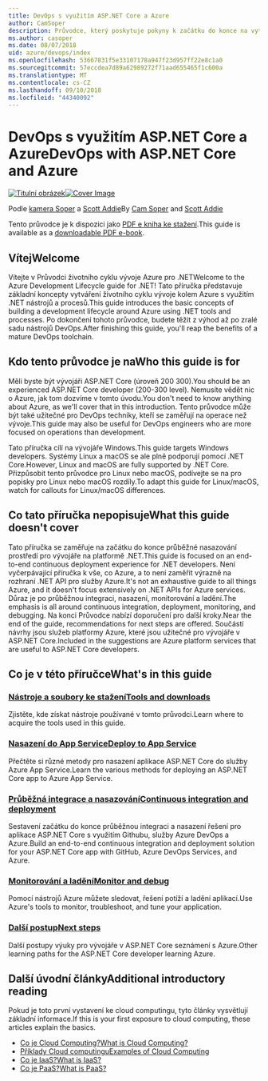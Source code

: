 ```yaml
---
title: DevOps s využitím ASP.NET Core a Azure
author: CamSoper
description: Průvodce, který poskytuje pokyny k začátku do konce na vytváření procesních toků pro DevOps pro aplikace ASP.NET Core hostované v Azure.
ms.author: casoper
ms.date: 08/07/2018
uid: azure/devops/index
ms.openlocfilehash: 53667831f5e33107178a947f23d957ff22e8c1a0
ms.sourcegitcommit: 57eccdea7d89a62989272f71aad655465f1c600a
ms.translationtype: MT
ms.contentlocale: cs-CZ
ms.lasthandoff: 09/10/2018
ms.locfileid: "44340092"
---
```

# <a name="devops-with-aspnet-core-and-azure"></a><span data-ttu-id="b6d1c-103">DevOps s využitím ASP.NET Core a Azure</span><span class="sxs-lookup"><span data-stu-id="b6d1c-103">DevOps with ASP.NET Core and Azure</span></span>

<span data-ttu-id="b6d1c-104">[![Titulní obrázek](./media/cover-large.png)](https://aka.ms/devopsbook)</span><span class="sxs-lookup"><span data-stu-id="b6d1c-104">[![Cover Image](./media/cover-large.png)](https://aka.ms/devopsbook)</span></span>

<span data-ttu-id="b6d1c-105">Podle [kamera Soper](https://twitter.com/camsoper) a [Scott Addie](https://twitter.com/scottaddie)</span><span class="sxs-lookup"><span data-stu-id="b6d1c-105">By [Cam Soper](https://twitter.com/camsoper) and [Scott Addie](https://twitter.com/scottaddie)</span></span>

<span data-ttu-id="b6d1c-106">Tento průvodce je k dispozici jako [PDF e kniha ke stažení](https://aka.ms/devopsbook).</span><span class="sxs-lookup"><span data-stu-id="b6d1c-106">This guide is available as a [downloadable PDF e-book](https://aka.ms/devopsbook).</span></span>

## <a name="welcome"></a><span data-ttu-id="b6d1c-107">Vítej</span><span class="sxs-lookup"><span data-stu-id="b6d1c-107">Welcome</span></span> 

<span data-ttu-id="b6d1c-108">Vítejte v Průvodci životního cyklu vývoje Azure pro .NET</span><span class="sxs-lookup"><span data-stu-id="b6d1c-108">Welcome to the Azure Development Lifecycle guide for .NET!</span></span> <span data-ttu-id="b6d1c-109">Tato příručka představuje základní koncepty vytváření životního cyklu vývoje kolem Azure s využitím .NET nástrojů a procesů.</span><span class="sxs-lookup"><span data-stu-id="b6d1c-109">This guide introduces the basic concepts of building a development lifecycle around Azure using .NET tools and processes.</span></span> <span data-ttu-id="b6d1c-110">Po dokončení tohoto průvodce, budete těžit z výhod až po zralé sadu nástrojů DevOps.</span><span class="sxs-lookup"><span data-stu-id="b6d1c-110">After finishing this guide, you'll reap the benefits of a mature DevOps toolchain.</span></span>

## <a name="who-this-guide-is-for"></a><span data-ttu-id="b6d1c-111">Kdo tento průvodce je na</span><span class="sxs-lookup"><span data-stu-id="b6d1c-111">Who this guide is for</span></span>

<span data-ttu-id="b6d1c-112">Měli byste být vývojáři ASP.NET Core (úroveň 200 300).</span><span class="sxs-lookup"><span data-stu-id="b6d1c-112">You should be an experienced ASP.NET Core developer (200-300 level).</span></span> <span data-ttu-id="b6d1c-113">Nemusíte vědět nic o Azure, jak tom dozvíme v tomto úvodu.</span><span class="sxs-lookup"><span data-stu-id="b6d1c-113">You don't need to know anything about Azure, as we'll cover that in this introduction.</span></span> <span data-ttu-id="b6d1c-114">Tento průvodce může být také užitečné pro DevOps techniky, kteří se zaměřují na operace než vývoje.</span><span class="sxs-lookup"><span data-stu-id="b6d1c-114">This guide may also be useful for DevOps engineers who are more focused on operations than development.</span></span>

<span data-ttu-id="b6d1c-115">Tato příručka cílí na vývojáře Windows.</span><span class="sxs-lookup"><span data-stu-id="b6d1c-115">This guide targets Windows developers.</span></span> <span data-ttu-id="b6d1c-116">Systémy Linux a macOS se ale plně podporují pomocí .NET Core.</span><span class="sxs-lookup"><span data-stu-id="b6d1c-116">However, Linux and macOS are fully supported by .NET Core.</span></span> <span data-ttu-id="b6d1c-117">Přizpůsobit tento průvodce pro Linux nebo macOS, podívejte se na pro popisky pro Linux nebo macOS rozdíly.</span><span class="sxs-lookup"><span data-stu-id="b6d1c-117">To adapt this guide for Linux/macOS, watch for callouts for Linux/macOS differences.</span></span>

## <a name="what-this-guide-doesnt-cover"></a><span data-ttu-id="b6d1c-118">Co tato příručka nepopisuje</span><span class="sxs-lookup"><span data-stu-id="b6d1c-118">What this guide doesn't cover</span></span>

<span data-ttu-id="b6d1c-119">Tato příručka se zaměřuje na začátku do konce průběžné nasazování prostředí pro vývojáře na platformě .NET.</span><span class="sxs-lookup"><span data-stu-id="b6d1c-119">This guide is focused on an end-to-end continuous deployment experience for .NET developers.</span></span> <span data-ttu-id="b6d1c-120">Není vyčerpávající příručka k vše, co Azure, a to není zaměřit výrazně na rozhraní .NET API pro služby Azure.</span><span class="sxs-lookup"><span data-stu-id="b6d1c-120">It's not an exhaustive guide to all things Azure, and it doesn't focus extensively on .NET APIs for Azure services.</span></span> <span data-ttu-id="b6d1c-121">Důraz je po průběžnou integraci, nasazení, monitorování a ladění.</span><span class="sxs-lookup"><span data-stu-id="b6d1c-121">The emphasis is all around continuous integration, deployment, monitoring, and debugging.</span></span> <span data-ttu-id="b6d1c-122">Na konci Průvodce nabízí doporučení pro další kroky.</span><span class="sxs-lookup"><span data-stu-id="b6d1c-122">Near the end of the guide, recommendations for next steps are offered.</span></span> <span data-ttu-id="b6d1c-123">Součástí návrhy jsou služeb platformy Azure, které jsou užitečné pro vývojáře v ASP.NET Core.</span><span class="sxs-lookup"><span data-stu-id="b6d1c-123">Included in the suggestions are Azure platform services that are useful to ASP.NET Core developers.</span></span>

## <a name="whats-in-this-guide"></a><span data-ttu-id="b6d1c-124">Co je v této příručce</span><span class="sxs-lookup"><span data-stu-id="b6d1c-124">What's in this guide</span></span>

### <a name="tools-and-downloadsxrefazuredevopstools-and-downloads"></a>[<span data-ttu-id="b6d1c-125">Nástroje a soubory ke stažení</span><span class="sxs-lookup"><span data-stu-id="b6d1c-125">Tools and downloads</span></span>](xref:azure/devops/tools-and-downloads)

<span data-ttu-id="b6d1c-126">Zjistěte, kde získat nástroje používané v tomto průvodci.</span><span class="sxs-lookup"><span data-stu-id="b6d1c-126">Learn where to acquire the tools used in this guide.</span></span>

### <a name="deploy-to-app-servicexrefazuredevopsdeploy-to-app-service"></a>[<span data-ttu-id="b6d1c-127">Nasazení do App Service</span><span class="sxs-lookup"><span data-stu-id="b6d1c-127">Deploy to App Service</span></span>](xref:azure/devops/deploy-to-app-service)

<span data-ttu-id="b6d1c-128">Přečtěte si různé metody pro nasazení aplikace ASP.NET Core do služby Azure App Service.</span><span class="sxs-lookup"><span data-stu-id="b6d1c-128">Learn the various methods for deploying an ASP.NET Core app to Azure App Service.</span></span>

### <a name="continuous-integration-and-deploymentxrefazuredevopscicd"></a>[<span data-ttu-id="b6d1c-129">Průběžná integrace a nasazování</span><span class="sxs-lookup"><span data-stu-id="b6d1c-129">Continuous integration and deployment</span></span>](xref:azure/devops/cicd)

<span data-ttu-id="b6d1c-130">Sestavení začátku do konce průběžnou integraci a nasazení řešení pro aplikace ASP.NET Core s využitím Githubu, služby Azure DevOps a Azure.</span><span class="sxs-lookup"><span data-stu-id="b6d1c-130">Build an end-to-end continuous integration and deployment solution for your ASP.NET Core app with GitHub, Azure DevOps Services, and Azure.</span></span>

### <a name="monitor-and-debugxrefazuredevopsmonitor"></a>[<span data-ttu-id="b6d1c-131">Monitorování a ladění</span><span class="sxs-lookup"><span data-stu-id="b6d1c-131">Monitor and debug</span></span>](xref:azure/devops/monitor)

<span data-ttu-id="b6d1c-132">Pomocí nástrojů Azure můžete sledovat, řešení potíží a ladění aplikací.</span><span class="sxs-lookup"><span data-stu-id="b6d1c-132">Use Azure's tools to monitor, troubleshoot, and tune your application.</span></span>

### <a name="next-stepsxrefazuredevopsnext-steps"></a>[<span data-ttu-id="b6d1c-133">Další postup</span><span class="sxs-lookup"><span data-stu-id="b6d1c-133">Next steps</span></span>](xref:azure/devops/next-steps)

<span data-ttu-id="b6d1c-134">Další postupy výuky pro vývojáře v ASP.NET Core seznámení s Azure.</span><span class="sxs-lookup"><span data-stu-id="b6d1c-134">Other learning paths for the ASP.NET Core developer learning Azure.</span></span>

## <a name="additional-introductory-reading"></a><span data-ttu-id="b6d1c-135">Další úvodní články</span><span class="sxs-lookup"><span data-stu-id="b6d1c-135">Additional introductory reading</span></span>

<span data-ttu-id="b6d1c-136">Pokud je toto první vystavení ke cloud computingu, tyto články vysvětlují základní informace.</span><span class="sxs-lookup"><span data-stu-id="b6d1c-136">If this is your first exposure to cloud computing, these articles explain the basics.</span></span>

* [<span data-ttu-id="b6d1c-137">Co je Cloud Computing?</span><span class="sxs-lookup"><span data-stu-id="b6d1c-137">What is Cloud Computing?</span></span>](https://azure.microsoft.com/overview/what-is-cloud-computing/)
* [<span data-ttu-id="b6d1c-138">Příklady Cloud computingu</span><span class="sxs-lookup"><span data-stu-id="b6d1c-138">Examples of Cloud Computing</span></span>](https://azure.microsoft.com/overview/examples-of-cloud-computing/)
* [<span data-ttu-id="b6d1c-139">Co je IaaS?</span><span class="sxs-lookup"><span data-stu-id="b6d1c-139">What is IaaS?</span></span>](https://azure.microsoft.com/overview/what-is-iaas/)
* [<span data-ttu-id="b6d1c-140">Co je PaaS?</span><span class="sxs-lookup"><span data-stu-id="b6d1c-140">What is PaaS?</span></span>](https://azure.microsoft.com/overview/what-is-paas/)

